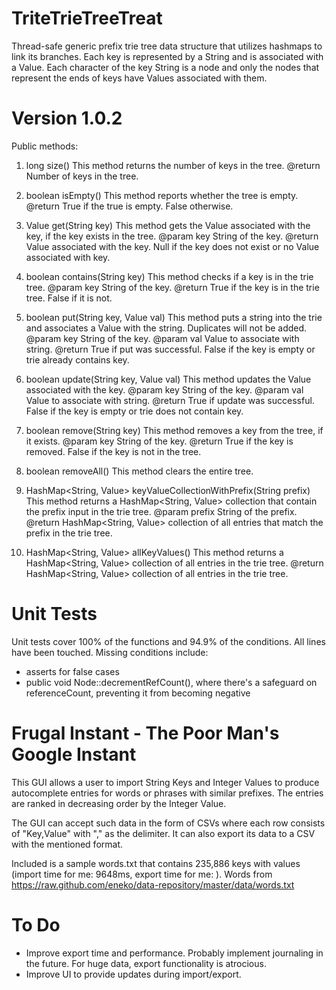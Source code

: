 TriteTrieTreeTreat
===========
Thread-safe generic prefix trie tree data structure that utilizes hashmaps to link its branches. Each key is represented by a String and is associated with a Value. Each character of the key String is a node and only the nodes that represent the ends of keys have Values associated with them.

Version 1.0.2
===========
Public methods:

1. long size()
This method returns the number of keys in the tree.
    @return
        Number of keys in the tree.

2. boolean isEmpty()
This method reports whether the tree is empty.
    @return
        True if the true is empty. False otherwise.

3. Value get(String key)
This method gets the Value associated with the key, if the key exists in the tree.
    @param key
        String of the key.
    @return
        Value associated with the key. Null if the key does not exist or no Value associated with key.

4. boolean contains(String key)
This method checks if a key is in the trie tree.
    @param key
        String of the key.
    @return
        True if the key is in the trie tree. False if it is not.

5. boolean put(String key, Value val)
This method puts a string into the trie and associates a Value with the string. Duplicates will not be added.
    @param key
        String of the key.
    @param val
        Value to associate with string.
    @return
        True if put was successful. False if the key is empty or trie already contains key.

6. boolean update(String key, Value val)
This method updates the Value associated with the key.
    @param key
        String of the key.
    @param val
        Value to associate with string.
    @return
        True if update was successful. False if the key is empty or trie does not contain key.

7. boolean remove(String key)
This method removes a key from the tree, if it exists.
    @param key
        String of the key.
    @return
        True if the key is removed. False if the key is not in the tree.
        
8. boolean removeAll()
This method clears the entire tree.

9. HashMap<String, Value> keyValueCollectionWithPrefix(String prefix)
This method returns a HashMap<String, Value> collection that contain the prefix input in the trie tree.
    @param prefix
        String of the prefix.
    @return
        HashMap<String, Value> collection of all entries that match the prefix in the trie tree.

10. HashMap<String, Value> allKeyValues()
This method returns a HashMap<String, Value> collection of all entries in the trie tree.
    @return
        HashMap<String, Value> collection of all entries in the trie tree.

Unit Tests
===========
Unit tests cover 100% of the functions and 94.9% of the conditions. All lines have been touched.
Missing conditions include:
- asserts for false cases
- public void Node::decrementRefCount(), where there's a safeguard on referenceCount, preventing it from becoming negative

Frugal Instant - The Poor Man's Google Instant
===========
This GUI allows a user to import String Keys and Integer Values to produce autocomplete entries for words or phrases with similar prefixes. The entries are ranked in decreasing order by the Integer Value.

The GUI can accept such data in the form of CSVs where each row consists of "Key\,Value" with "\," as the delimiter. It can also export its data to a CSV with the mentioned format.

Included is a sample words.txt that contains 235,886 keys with values (import time for me: 9648ms, export time for me: ). Words from https://raw.github.com/eneko/data-repository/master/data/words.txt

To Do
===========
- Improve export time and performance. Probably implement journaling in the future. For huge data, export functionality is atrocious.
- Improve UI to provide updates during import/export.